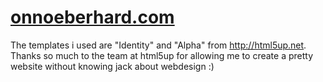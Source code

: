 # [onnoeberhard.com](https://onnoeberhard.com)
The templates i used are "Identity" and "Alpha" from http://html5up.net.
Thanks so much to the team at html5up for allowing me to create a pretty
website without knowing jack about webdesign :)